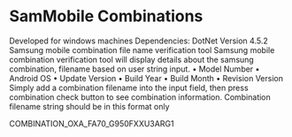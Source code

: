 # SamMobile Combinations
Developed for windows machines 
Dependencies:
  DotNet Version 4.5.2
Samsung mobile combination file name verification tool
Samsung mobile combination verification tool will display details about the samsung combination,
filename based on user string input.
  • Model Number
  • Android OS
  • Update Version
  • Build Year
  • Build Month
  • Revision Version
Simply add a combination filename into the input field, then press combination check button to see combination information.
Combination filename string should be in this format only 

COMBINATION_OXA_FA70_G950FXXU3ARG1
